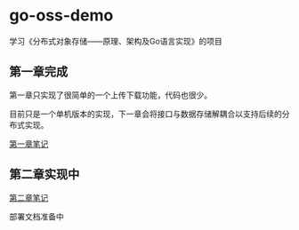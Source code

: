 # go-oss-demo
学习《分布式对象存储——原理、架构及Go语言实现》的项目

## 第一章完成

第一章只实现了很简单的一个上传下载功能，代码也很少。

目前只是一个单机版本的实现，下一章会将接口与数据存储解耦合以支持后续的分布式实现。

[第一章笔记](https://note.yahui.tech/notes/object-storage-golang-book/start.html)

## 第二章实现中

[第二章笔记](https://note.yahui.tech/notes/object-storage-golang-book/ch02.html)

部署文档准备中